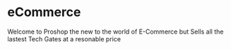 # eCommerce
 
 Welcome to Proshop the new to the world of E-Commerce but Sells all the lastest Tech Gates at a resonable price
